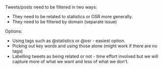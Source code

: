 Tweets/posts need to be filtered in two ways:
- They need to be related to statistics or OSR more generally.
- They need to be filtered by domain (separate issue)

Options:
- Using tags such as @statistics or @osr - easiest option.
- Picking out key words and using those alone (might work if there are no tags)
- Labelling tweets as being related or not - time effort involved but we will capture more of what we want and less of what we don't.
